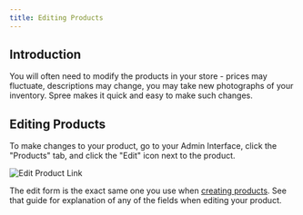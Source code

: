 ```yaml
---
title: Editing Products
---
```


## Introduction

You will often need to modify the products in your store - prices may fluctuate, descriptions may change, you may take new photographs of your inventory. Spree makes it quick and easy to make such changes.

## Editing Products

To make changes to your product, go to your Admin Interface, click the "Products" tab, and click the "Edit" icon next to the product.

![Edit Product Link](/images/user/products/edit_product_link.jpg)

The edit form is the exact same one you use when [creating products](creating-products). See that guide for explanation of any of the fields when editing your product.